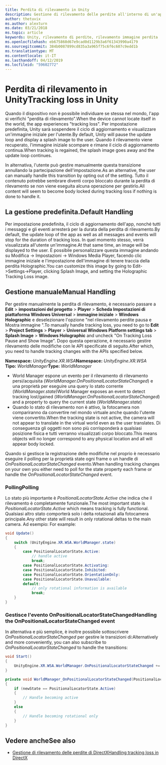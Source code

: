 ```yaml
---
title: Perdita di rilevamento in Unity
description: Gestione di rilevamento delle perdite all'interno di un'app Unity.
author: thetuvix
ms.author: alexturn
ms.date: 03/21/2018
ms.topic: article
keywords: Unity, rilevamento di perdite, rilevamento immagine perdita
ms.openlocfilehash: eb675860d67e9cad0d1129b3a6f61343990a4179
ms.sourcegitcommit: 384b0087899cd835a3a965f75c6f6c607c9edd1b
ms.translationtype: MT
ms.contentlocale: it-IT
ms.lasthandoff: 04/12/2019
ms.locfileid: "59602772"
---
```

# <a name="tracking-loss-in-unity"></a><span data-ttu-id="b8aa8-104">Perdita di rilevamento in Unity</span><span class="sxs-lookup"><span data-stu-id="b8aa8-104">Tracking loss in Unity</span></span>

<span data-ttu-id="b8aa8-105">Quando il dispositivo non è possibile individuare se stessa nel mondo, l'app si verifichi "perdita di rilevamento".</span><span class="sxs-lookup"><span data-stu-id="b8aa8-105">When the device cannot locate itself in the world, the app experiences "tracking loss".</span></span> <span data-ttu-id="b8aa8-106">Per impostazione predefinita, Unity sarà sospendere il ciclo di aggiornamento e visualizzare un'immagine iniziale per l'utente.</span><span class="sxs-lookup"><span data-stu-id="b8aa8-106">By default, Unity will pause the update loop and display a splash image to the user.</span></span> <span data-ttu-id="b8aa8-107">Quando il rilevamento viene recuperato, l'immagine iniziale scompare e rimane il ciclo di aggiornamento continua.</span><span class="sxs-lookup"><span data-stu-id="b8aa8-107">When tracking is regained, the splash image goes away and the update loop continues.</span></span>

<span data-ttu-id="b8aa8-108">In alternativa, l'utente può gestire manualmente questa transizione annullando la partecipazione dell'impostazione.</span><span class="sxs-lookup"><span data-stu-id="b8aa8-108">As an alternative, the user can manually handle this transition by opting out of the setting.</span></span> <span data-ttu-id="b8aa8-109">Tutto il contenuto potrebbe sembrare diventi corpo bloccato durante la perdita di rilevamento se non viene eseguita alcuna operazione per gestirlo.</span><span class="sxs-lookup"><span data-stu-id="b8aa8-109">All content will seem to become body locked during tracking loss if nothing is done to handle it.</span></span>

## <a name="default-handling"></a><span data-ttu-id="b8aa8-110">La gestione predefinita.</span><span class="sxs-lookup"><span data-stu-id="b8aa8-110">Default Handling</span></span>

<span data-ttu-id="b8aa8-111">Per impostazione predefinita, il ciclo di aggiornamento dell'app, nonché tutti i messaggi e gli eventi arresterà per la durata della perdita di rilevamento.</span><span class="sxs-lookup"><span data-stu-id="b8aa8-111">By default, the update loop of the app as well as all messages and events will stop for the duration of tracking loss.</span></span> <span data-ttu-id="b8aa8-112">In quel momento stesso, verrà visualizzata all'utente un'immagine.</span><span class="sxs-lookup"><span data-stu-id="b8aa8-112">At that same time, an image will be displayed to the user.</span></span> <span data-ttu-id="b8aa8-113">È possibile personalizzare questa immagine andando su Modifica -> Impostazioni -> Windows Media Player, facendo clic immagine iniziale e l'impostazione dell'immagine di tenere traccia della perdita Holographic.</span><span class="sxs-lookup"><span data-stu-id="b8aa8-113">You can customize this image by going to Edit->Settings->Player, clicking Splash Image, and setting the Holographic Tracking Loss image.</span></span>

## <a name="manual-handling"></a><span data-ttu-id="b8aa8-114">Gestione manuale</span><span class="sxs-lookup"><span data-stu-id="b8aa8-114">Manual Handling</span></span>

<span data-ttu-id="b8aa8-115">Per gestire manualmente la perdita di rilevamento, è necessario passare a **Edit** > **impostazioni del progetto** > **Player**  >   **Scheda Impostazioni di piattaforma Windows Universal** > **immagine iniziale** > **Windows Holographic** e deselezionare l'opzione "nel rilevamento perdite pausa e Mostra immagine ".</span><span class="sxs-lookup"><span data-stu-id="b8aa8-115">To manually handle tracking loss, you need to go to **Edit** > **Project Settings** > **Player** > **Universal Windows Platform settings tab** > **Splash Image** > **Windows Holographic** and uncheck "On Tracking Loss Pause and Show Image".</span></span> <span data-ttu-id="b8aa8-116">Dopo questa operazione, è necessario gestire rilevamento delle modifiche con le API specificate di seguito.</span><span class="sxs-lookup"><span data-stu-id="b8aa8-116">After which, you need to handle tracking changes with the APIs specified below.</span></span>

<span data-ttu-id="b8aa8-117">**Namespace:** *UnityEngine.XR.WSA*</span><span class="sxs-lookup"><span data-stu-id="b8aa8-117">**Namespace:** *UnityEngine.XR.WSA*</span></span><br>
<span data-ttu-id="b8aa8-118">**Tipo:** *WorldManager*</span><span class="sxs-lookup"><span data-stu-id="b8aa8-118">**Type:** *WorldManager*</span></span>

* <span data-ttu-id="b8aa8-119">World Manager espone un evento per il rilevamento di rilevamento persi/acquisita (*WorldManager.OnPositionalLocatorStateChanged*) e una proprietà per eseguire una query lo stato corrente (*WorldManager.state*)</span><span class="sxs-lookup"><span data-stu-id="b8aa8-119">World Manager exposes an event to detect tracking lost/gained (*WorldManager.OnPositionalLocatorStateChanged*) and a property to query the current state (*WorldManager.state*)</span></span>
* <span data-ttu-id="b8aa8-120">Quando lo stato di rilevamento non è attivo, la fotocamera non compariranno da convertire nel mondo virtuale anche quando l'utente viene convertito.</span><span class="sxs-lookup"><span data-stu-id="b8aa8-120">When the tracking state is not active, the camera will not appear to translate in the virtual world even as the user translates.</span></span> <span data-ttu-id="b8aa8-121">Di conseguenza gli oggetti non sono più corrisponderà a qualsiasi posizione fisica e tutti verranno visualizzati corpo bloccato.</span><span class="sxs-lookup"><span data-stu-id="b8aa8-121">This means objects will no longer correspond to any physical location and all will appear body locked.</span></span>

<span data-ttu-id="b8aa8-122">Quando si gestisce la registrazione delle modifiche nel proprio è necessario eseguire il polling per la proprietà state ogni frame o un handle di *OnPositionalLocatorStateChanged* evento.</span><span class="sxs-lookup"><span data-stu-id="b8aa8-122">When handling tracking changes on your own you either need to poll for the state property each frame or handle the *OnPositionalLocatorStateChanged* event.</span></span>

### <a name="polling"></a><span data-ttu-id="b8aa8-123">Polling</span><span class="sxs-lookup"><span data-stu-id="b8aa8-123">Polling</span></span>

<span data-ttu-id="b8aa8-124">Lo stato più importante è *PositionalLocatorState.Active* che indica che il rilevamento è completamente funzionale.</span><span class="sxs-lookup"><span data-stu-id="b8aa8-124">The most important state is *PositionalLocatorState.Active* which means tracking is fully functional.</span></span> <span data-ttu-id="b8aa8-125">Qualsiasi altro stato comporterà solo i delta rotazionali alla fotocamera principale.</span><span class="sxs-lookup"><span data-stu-id="b8aa8-125">Any other state will result in only rotational deltas to the main camera.</span></span> <span data-ttu-id="b8aa8-126">Ad esempio: </span><span class="sxs-lookup"><span data-stu-id="b8aa8-126">For example:</span></span>

```cs
void Update()
{
    switch (UnityEngine.XR.WSA.WorldManager.state)
    {
        case PositionalLocatorState.Active:
            // handle active
            break;
        case PositionalLocatorState.Activating:
        case PositionalLocatorState.Inhibited:
        case PositionalLocatorState.OrientationOnly:
        case PositionalLocatorState.Unavailable:
        default:
            // only rotational information is available
            break;
    }
}
```

### <a name="handling-the-onpositionallocatorstatechanged-event"></a><span data-ttu-id="b8aa8-127">Gestisce l'evento OnPositionalLocatorStateChanged</span><span class="sxs-lookup"><span data-stu-id="b8aa8-127">Handling the OnPositionalLocatorStateChanged event</span></span>

<span data-ttu-id="b8aa8-128">In alternativa e più semplice, è inoltre possibile sottoscrivere *OnPositionalLocatorStateChanged* per gestire le transizioni di:</span><span class="sxs-lookup"><span data-stu-id="b8aa8-128">Alternatively and more conveniently, you can also subscribe to *OnPositionalLocatorStateChanged* to handle the transitions:</span></span>

```cs
void Start()
{
    UnityEngine.XR.WSA.WorldManager.OnPositionalLocatorStateChanged += WorldManager_OnPositionalLocatorStateChanged;
}

private void WorldManager_OnPositionalLocatorStateChanged(PositionalLocatorState oldState, PositionalLocatorState newState)
{
    if (newState == PositionalLocatorState.Active)
    {
        // Handle becoming active
    }
    else
    {
        // Handle becoming rotational only
    }
}
```

## <a name="see-also"></a><span data-ttu-id="b8aa8-129">Vedere anche</span><span class="sxs-lookup"><span data-stu-id="b8aa8-129">See also</span></span>
* [<span data-ttu-id="b8aa8-130">Gestione di rilevamento delle perdite di DirectX</span><span class="sxs-lookup"><span data-stu-id="b8aa8-130">Handling tracking loss in DirectX</span></span>](coordinate-systems-in-directx.md#handling-tracking-loss)
